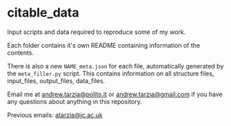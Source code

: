 # citable_data
Input scripts and data required to reproduce some of my work.

Each folder contains it's own README containing information of the contents.

There is also a new `NAME_meta.json` for each file, automatically generated by the `meta_filler.py` script.
This contains information on all structure files, input_files, output_files, data_files.

Email me at andrew.tarzia@polito.it or andrew.tarzia@gmail.com if you have any questions about anything in this repository.

Previous emails: atarzia@ic.ac.uk

